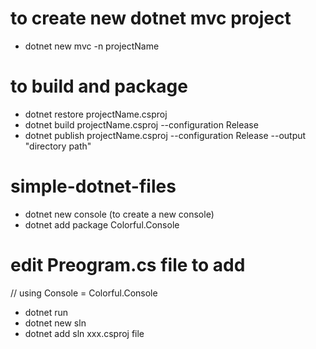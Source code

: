 # to create new dotnet mvc project
- dotnet new mvc -n projectName

# to build and package
- dotnet restore projectName.csproj
- dotnet build projectName.csproj --configuration Release
- dotnet publish projectName.csproj --configuration Release --output "directory path"



# simple-dotnet-files
- dotnet new console (to create a new console)
- dotnet add package Colorful.Console
# edit Preogram.cs file to add 
// using Console = Colorful.Console
- dotnet run
- dotnet new sln
- dotnet add sln xxx.csproj file
